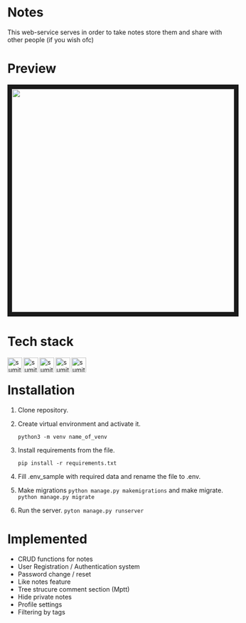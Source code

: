 # Notes
This web-service serves in order to take notes store them and share with other people (if you wish ofc)

# Preview 

<img src="project_details/notes-gf.gif" border="10" width = 500 align=center ></a>


# Tech stack

<img align="left" alt="sumit" width="33px" src="https://img.icons8.com/color/64/000000/python.png">
<img align="left" alt="sumit" width="33px" src="https://img.icons8.com/color/48/000000/django.png">
<img align="left" alt="sumit" width="33px" src="https://img.icons8.com/color/64/000000/html-5.png">
<img align="left" alt="sumit" width="33px" src="https://img.icons8.com/color/48/000000/css3.png">
<img align="left" alt="sumit" width="33px" src="https://img.icons8.com/color/48/000000/bootstrap.png">

<br>

# Installation

1. Clone repository.
 
2. Create virtual environment and activate it.
    
    `python3 -m venv name_of_venv` 

3. Install requirements from the file. 

    `pip install -r requirements.txt`

4. Fill .env_sample with required data and rename the file to .env.

5. Make migrations `python manage.py makemigrations`  and make migrate. `python manage.py migrate`

6. Run the server. `pyton manage.py runserver` 


# Implemented
* CRUD functions for notes
* User Registration / Authentication system
* Password change / reset
* Like notes feature
* Tree strucure comment section (Mptt)
* Hide private notes
* Profile settings
* Filtering by tags
